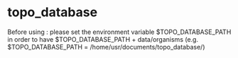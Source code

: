 # topo_database
Before using : please set the environment variable $TOPO_DATABASE_PATH in order to have $TOPO_DATABASE_PATH + data/organisms (e.g. $TOPO_DATABASE_PATH = /home/usr/documents/topo_database/)
